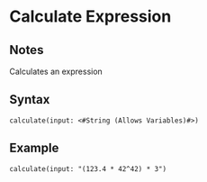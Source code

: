 # Calculate Expression

## Notes
Calculates an expression

## Syntax

```
calculate(input: <#String (Allows Variables)#>)
```

## Example
```
calculate(input: "(123.4 * 42^42) * 3")
```